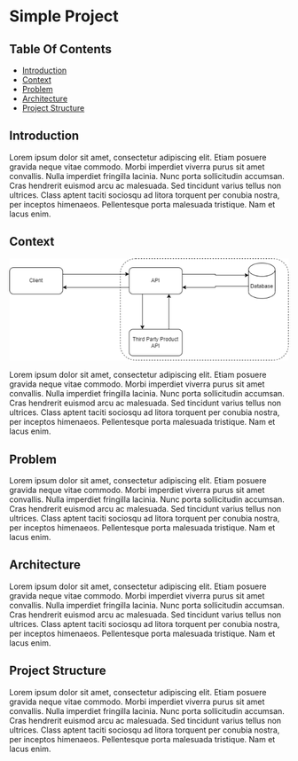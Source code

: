 # Simple Project

## Table Of Contents

- [Introduction](#introduction)
- [Context](#context)
- [Problem](#problem)
- [Architecture](#architecture)
- [Project Structure](#project-structure)

## Introduction

Lorem ipsum dolor sit amet, consectetur adipiscing elit. Etiam posuere gravida neque vitae commodo. Morbi imperdiet viverra purus sit amet convallis. Nulla imperdiet fringilla lacinia. Nunc porta sollicitudin accumsan. Cras hendrerit euismod arcu ac malesuada. Sed tincidunt varius tellus non ultrices. Class aptent taciti sociosqu ad litora torquent per conubia nostra, per inceptos himenaeos. Pellentesque porta malesuada tristique. Nam et lacus enim.

## Context

![alt text](/Documentation/Images/architecture-diagram-version-1.png)

Lorem ipsum dolor sit amet, consectetur adipiscing elit. Etiam posuere gravida neque vitae commodo. Morbi imperdiet viverra purus sit amet convallis. Nulla imperdiet fringilla lacinia. Nunc porta sollicitudin accumsan. Cras hendrerit euismod arcu ac malesuada. Sed tincidunt varius tellus non ultrices. Class aptent taciti sociosqu ad litora torquent per conubia nostra, per inceptos himenaeos. Pellentesque porta malesuada tristique. Nam et lacus enim.

## Problem

Lorem ipsum dolor sit amet, consectetur adipiscing elit. Etiam posuere gravida neque vitae commodo. Morbi imperdiet viverra purus sit amet convallis. Nulla imperdiet fringilla lacinia. Nunc porta sollicitudin accumsan. Cras hendrerit euismod arcu ac malesuada. Sed tincidunt varius tellus non ultrices. Class aptent taciti sociosqu ad litora torquent per conubia nostra, per inceptos himenaeos. Pellentesque porta malesuada tristique. Nam et lacus enim.

## Architecture

Lorem ipsum dolor sit amet, consectetur adipiscing elit. Etiam posuere gravida neque vitae commodo. Morbi imperdiet viverra purus sit amet convallis. Nulla imperdiet fringilla lacinia. Nunc porta sollicitudin accumsan. Cras hendrerit euismod arcu ac malesuada. Sed tincidunt varius tellus non ultrices. Class aptent taciti sociosqu ad litora torquent per conubia nostra, per inceptos himenaeos. Pellentesque porta malesuada tristique. Nam et lacus enim.

## Project Structure

Lorem ipsum dolor sit amet, consectetur adipiscing elit. Etiam posuere gravida neque vitae commodo. Morbi imperdiet viverra purus sit amet convallis. Nulla imperdiet fringilla lacinia. Nunc porta sollicitudin accumsan. Cras hendrerit euismod arcu ac malesuada. Sed tincidunt varius tellus non ultrices. Class aptent taciti sociosqu ad litora torquent per conubia nostra, per inceptos himenaeos. Pellentesque porta malesuada tristique. Nam et lacus enim.